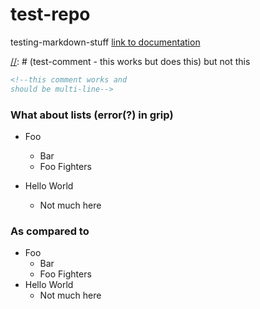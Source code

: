 # test-repo
testing-markdown-stuff
[link to documentation](DOCS.md)

[//]: # (test-comment - this works
but does this)

[//]: # (test-comment - this works
but does this) but not this 

<!--this comment works and
should be multi-line-->

```markdown
<!--this comment works and
should be multi-line-->
```

### What about lists (error(?) in grip)

- Foo
  - Bar
  - Foo Fighters

- Hello World
  - Not much here

### As compared to

- Foo
  - Bar
  - Foo Fighters
- Hello World
  - Not much here
